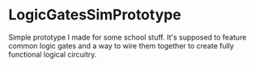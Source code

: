 # LogicGatesSimPrototype
Simple prototype I made for some school stuff. It's supposed to feature common logic gates and a way to wire them together to create fully functional logical circuitry.

